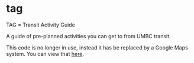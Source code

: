 # tag
TAG = Transit Activity Guide

A guide of pre-planned activities you can get to from UMBC transit.

This code is no longer in use, instead it has be replaced by a Google Maps system. You can view that [here](https://sga.umbc.edu/tags).
